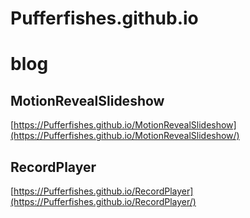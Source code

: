 # Pufferfishes.github.io
# blog   
## MotionRevealSlideshow
[https://Pufferfishes.github.io/MotionRevealSlideshow](https://Pufferfishes.github.io/MotionRevealSlideshow/)
## RecordPlayer
[https://Pufferfishes.github.io/RecordPlayer](https://Pufferfishes.github.io/RecordPlayer/)
